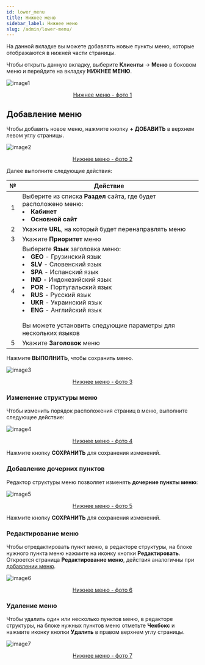 ```yaml
---
id: lower_menu
title: Нижнее меню
sidebar_label: Нижнее меню
slug: /admin/lower-menu/
---
```


На данной вкладке вы можете добавлять новые пункты меню, которые отображаются в нижней части страницы.

Чтобы открыть данную вкладку, выберите **Клиенты** → **Меню** в боковом меню и перейдите на вкладку **НИЖНЕЕ МЕНЮ**.

![image1](/img/ru/admin_menu_lower_menu/image1.png "Нижнее меню") <center><u>Нижнее меню - фото 1</u></center>

## Добавление меню

Чтобы добавить новое меню, нажмите кнопку **+ ДОБАВИТЬ** в верхнем левом углу страницы.

![image2](/img/ru/admin_menu_lower_menu/image2.png "Нижнее меню") <center><u>Нижнее меню - фото 2</u></center>

Далее выполните следующие действия:

|  №  | Действие |
| :-: | -------- |
| 1 | Выберите из списка **Раздел** сайта, где будет расположено меню:<li>**Кабинет**</li><li>**Основной сайт**</li> |
| 2 | Укажите **URL**, на который будет перенаправлять меню |
| 3 | Укажите **Приоритет** меню |
| 4 | Выберите **Язык** заголовка меню: <li>**GEO** - Грузинский язык</li><li>**SLV** - Словенский язык</li><li>**SPA** - Испанский язык</li><li>**IND** - Индонезийский язык</li><li>**POR** - Португальский язык</li><li>**RUS** - Русский язык</li><li>**UKR** - Украинский язык</li><li>**ENG** - Английский язык</li> <br/> Вы можете установить следующие параметры для нескольких языков |
| 5 | Укажите **Заголовок** меню |

Нажмите **ВЫПОЛНИТЬ**, чтобы сохранить меню.

![image3](/img/ru/admin_menu_lower_menu/image3.png "Нижнее меню") <center><u>Нижнее меню - фото 3</u></center>

### Изменение структуры меню

Чтобы изменить порядок расположения страниц в меню, выполните следующее действие:

![image4](/img/ru/admin_menu_lower_menu/image4.gif "Нижнее меню") <center><u>Нижнее меню - фото 4</u></center>

Нажмите кнопку **СОХРАНИТЬ** для сохранения изменений.

### Добавление дочерних пунктов

Редактор структуры меню позволяет изменять **дочерние пункты меню**:

![image5](/img/ru/admin_menu_lower_menu/image5.gif "Нижнее меню") <center><u>Нижнее меню - фото 5</u></center>

Нажмите кнопку **СОХРАНИТЬ** для сохранения изменений.

### Редактирование меню

Чтобы отредактировать пункт меню, в редакторе структуры, на блоке нужного пункта меню нажмите на иконку кнопки **Редактировать**. Откроется страница **Редактирование меню**, действия аналогичны при [добавлении меню](#добавление-меню).

![image6](/img/ru/admin_menu_lower_menu/image6.png "Нижнее меню") <center><u>Нижнее меню - фото 6</u></center>

### Удаление меню

Чтобы удалить один или несколько пунктов меню, в редакторе структуры, на блоке нужных пунктов меню отметьте **Чекбокс** и нажмите иконку кнопки **Удалить** в правом верхнем углу страницы.

![image7](/img/ru/admin_menu_lower_menu/image7.png "Нижнее меню") <center><u>Нижнее меню - фото 7</u></center>
